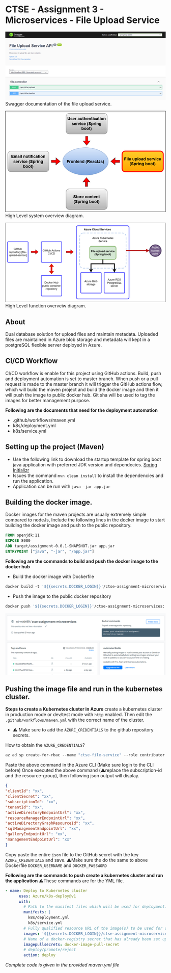 # CTSE - Assignment 3 - Microservices - File Upload Service

![GitHub Logo](microservice-cover.png)
Swagger documentation of the file upload service.

![GitHub Logo](d-2.png)
High Level system overview diagram.

![GitHub Logo](d-1.png)
High Level function overveiw diagram.


## About

Dual database solution for upload files and maintain metadata. Uploaded files are maintained in Azure blob storage and metadata will kept in a postgreSQL flexible server deployed in Azure.

## CI/CD Workflow

CI/CD workflow is enable for this project using GitHub actions. Build, push and deployment automation is set to 
master branch. When push or a pull request is made to the master branch it will trigger the GitHub actions flow, which will
build the maven project and build the docker image and then it will push the image to public docker hub. Git sha will be used to tag the images for better management purpose.

**Following are the documents that need for the deployment automation**

* .github/workflows/maven.yml
* k8s/deployment.yml
* k8s/service.yml

## Setting up the project (Maven)

* Use the following link to download the startup template for spring boot java application with preferred JDK version and dependecies.
[Spring Initializr](https://start.spring.io/)
* Issues the command `mvn clean install` to install the dependencies and run the application.
* Application can be run with `java -jar app.jar`

## Building the docker image.

Docker images for the maven projects are usually extremely simple compared to nodeJs,
Include the following lines in the docker image to start building the docker image and push to the public repository.

```dockerfile
FROM openjdk:11
EXPOSE 8080
ADD target/assignment-0.0.1-SNAPSHOT.jar app.jar
ENTRYPOINT ["java", "-jar", "/app.jar"]
```

**Following are the commands to build and push the docker image to the docker hub**

* Build the docker image with Dockerfile
```dockerfile
docker build -t '${{secrets.DOCKER_LOGIN}}'/ctse-assignment-microservices:'${{github.sha}}' .
```

* Push the image to the public docker repository
```dockerfile
docker push '${{secrets.DOCKER_LOGIN}}'/ctse-assignment-microservices:'${{github.sha}}'
```

![GitHub Logo](docker-cover.png)

## Pushing the image file and run in the kubernetes cluster.

**Steps to create a Kubernetes cluster in Azure**
create a kubernetes cluster in production mode or dev/test mode with ``http`` enabled.
Then edit the `.github/workflows/maven.yml` with the correct name of the cluster.

* ⚠️ Make sure to add the ``AZURE_CREDENTIALS`` to the github repository secrets.

How to obtain the ``AZURE_CREDENTIALS``?
```dockerfile
az ad sp create-for-rbac --name "ctse-file-service" --role contributor --scopes /subscriptions/<subscription-id>/resourceGroups/<resource-group-name> --sdk-auth
```
Paste the above command in the Azure CLI (Make sure login to the CLI before)
Once executed the above command (⚠️replace the subscription-id and the resource-group), then following json output will display.

```json
{
"clientId": "xx",
"clientSecret": "xx",
"subscriptionId": "xx",
"tenantId": "xx",
"activeDirectoryEndpointUrl": "xx",
"resourceManagerEndpointUrl": "xx",
"activeDirectoryGraphResourceId": "xx",
"sqlManagementEndpointUrl": "xx",
"galleryEndpointUrl": "xx",
"managementEndpointUrl": "xx"
}
```

Copy paste the entire ``json`` file to the GitHub secret with the key ``AZURE_CREDENTIALS`` and save.
⚠️Make sure the do the same to above Dockerfile ``DOCKER_USERNAME`` and ``DOCKER_PASSWORD``

**Following are the commands to push create a kubernetes cluster and run the application**
⚠️These commands are for the YML file.

```yaml
- name: Deploy to Kubernetes cluster
      uses: Azure/k8s-deploy@v1
      with:
        # Path to the manifest files which will be used for deployment.
        manifests: |
          k8s/deployment.yml
          k8s/service.yml
        # Fully qualified resource URL of the image(s) to be used for substitutions on the manifest files Example: contosodemo.azurecr.io/helloworld:test
        images: '${{secrets.DOCKER_LOGIN}}/ctse-assignment-microservices:${{github.sha}}'
        # Name of a docker-registry secret that has already been set up within the cluster. Each of these secret names are added under imagePullSecrets field for the workloads found in the input manifest files
        imagepullsecrets: docker-image-pull-secret
        # deploy/promote/reject
        action: deploy
```
_Complete code is given in the provided maven.yml file_











